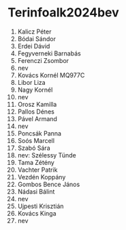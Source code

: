 # Terinfoalk2024bev

1. Kalicz Péter
2. Bódai Sándor
3. Erdei Dávid
4. Fegyverneki Barnabás 
5. Ferenczi Zsombor 
6. nev
7. Kovács Kornél MQ977C
8. Libor Liza
9. Nagy Kornél 
10. nev
11. Orosz Kamilla
12. Pallos Dénes
13. Pável Armand
14. nev
15. Poncsák Panna
16. Soós Marcell 
17. Szabó Sára
18. nev: Szélessy Tünde
19. Tama Zétény
20. Vachter Patrik
21. Vezdén Koppány
22. Gombos Bence János
23. Nádasi Bálint
24. nev
25. Ujpesti Krisztián
26. Kovács Kinga
27. nev
